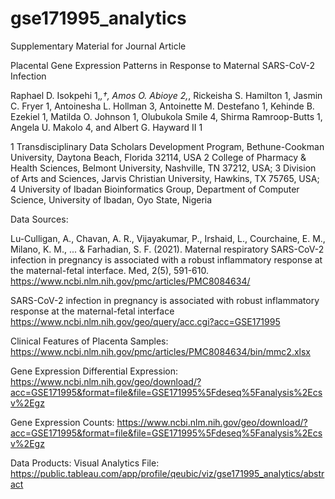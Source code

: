 # gse171995_analytics

Supplementary Material for Journal Article

Placental Gene Expression Patterns in Response to Maternal SARS-CoV-2 Infection 

Raphael D. Isokpehi 1,*,†, Amos O. Abioye 2,*, Rickeisha S. Hamilton 1, Jasmin C. Fryer 1, Antoinesha L. Hollman 3, Antoinette M. Destefano 1, Kehinde B. Ezekiel 1, Matilda O. Johnson 1, Olubukola Smile 4, Shirma Ramroop-Butts 1, Angela U. Makolo 4, and Albert G. Hayward II 1 

1    Transdisciplinary Data Scholars Development Program, Bethune-Cookman University, Daytona Beach, Florida 32114, USA
2    College of Pharmacy & Health Sciences, Belmont University, Nashville, TN 37212, USA; 
3    Division of Arts and Sciences, Jarvis Christian University, Hawkins, TX 75765, USA; 
4    University of Ibadan Bioinformatics Group, Department of Computer Science, University of Ibadan, Oyo State, Nigeria

Data Sources:

Lu-Culligan, A., Chavan, A. R., Vijayakumar, P., Irshaid, L., Courchaine, E. M., Milano, K. M., ... & Farhadian, S. F. (2021). Maternal respiratory SARS-CoV-2 infection in pregnancy is associated with a robust inflammatory response at the maternal-fetal interface. Med, 2(5), 591-610. https://www.ncbi.nlm.nih.gov/pmc/articles/PMC8084634/

SARS-CoV-2 infection in pregnancy is associated with robust inflammatory response at the maternal-fetal interface https://www.ncbi.nlm.nih.gov/geo/query/acc.cgi?acc=GSE171995

Clinical Features of Placenta Samples: https://www.ncbi.nlm.nih.gov/pmc/articles/PMC8084634/bin/mmc2.xlsx

Gene Expression Differential Expression: https://www.ncbi.nlm.nih.gov/geo/download/?acc=GSE171995&format=file&file=GSE171995%5Fdeseq%5Fanalysis%2Ecsv%2Egz

Gene Expression Counts: https://www.ncbi.nlm.nih.gov/geo/download/?acc=GSE171995&format=file&file=GSE171995%5Fdeseq%5Fanalysis%2Ecsv%2Egz

Data Products:
Visual Analytics File: https://public.tableau.com/app/profile/qeubic/viz/gse171995_analytics/abstract

